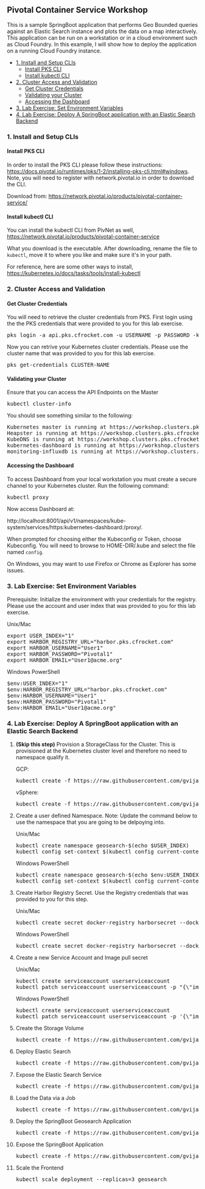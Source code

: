 ## Pivotal Container Service Workshop
This is a sample SpringBoot application that performs Geo Bounded queries against an Elastic Search instance and plots the data on a map interactively. This application can be run on a workstation or in a cloud environment such as Cloud Foundry. In this example, I will show how to deploy the application on a running Cloud Foundry instance.

  * [1. Install and Setup CLIs](#1-install-and-setup-clis)
    + [Install PKS CLI](#install-pks-cli)
    + [Install kubectl CLI](#install-kubectl-cli)
  * [2. Cluster Access and Validation](#2-cluster-access-and-validation)
    + [Get Cluster Credentials](#get-cluster-credentials)
    + [Validating your Cluster](#validating-your-cluster)
    + [Accessing the Dashboard](#accessing-the-dashboard)
  * [3. Lab Exercise: Set Environment Variables](#3-lab-exercise--set-environment-variables)
  * [4. Lab Exercise: Deploy A SpringBoot application with an Elastic Search Backend](#4-lab-exercise--deploy-a-springboot-application-with-an-elastic-search-backend)
  
### 1. Install and Setup CLIs
#### Install PKS CLI
In order to install the PKS CLI please follow these instructions: https://docs.pivotal.io/runtimes/pks/1-2/installing-pks-cli.html#windows. Note, you will need to register with network.pivotal.io in order to download the CLI.

Download from: https://network.pivotal.io/products/pivotal-container-service/

#### Install kubectl CLI
You can install the kubectl CLI from PivNet as well, https://network.pivotal.io/products/pivotal-container-service

What you download is the executable. After downloading, rename the file to `kubectl`, move it to where you like and make sure it's in your path.

For reference, here are some other ways to install, https://kubernetes.io/docs/tasks/tools/install-kubectl

### 2. Cluster Access and Validation
#### Get Cluster Credentials
You will need to retrieve the cluster credentials from PKS. First login using the the PKS credentials that were provided to you for this lab exercise.

<pre>
pks login -a api.pks.cfrocket.com -u USERNAME -p PASSWORD -k
</pre>

Now you can retrive your Kubernetes cluster credentials. Please use the cluster name that was provided to you for this lab exercise.

<pre>
pks get-credentials CLUSTER-NAME
</pre>

#### Validating your Cluster
Ensure that you can access the API Endpoints on the Master
<pre>kubectl cluster-info</pre>

You should see something similar to the following:
<pre>
Kubernetes master is running at https://workshop.clusters.pks.cfrocket.com:8443
Heapster is running at https://workshop.clusters.pks.cfrocket.com:8443/api/v1/namespaces/kube-system/services/heapster/proxy
KubeDNS is running at https://workshop.clusters.pks.cfrocket.com:8443/api/v1/namespaces/kube-system/services/kube-dns:dns/proxy
kubernetes-dashboard is running at https://workshop.clusters.pks.cfrocket.com:8443/api/v1/namespaces/kube-system/services/https:kubernetes-dashboard:/proxy
monitoring-influxdb is running at https://workshop.clusters.pks.cfrocket.com:8443/api/v1/namespaces/kube-system/services/monitoring-influxdb/proxy
</pre>

#### Accessing the Dashboard

To access Dashboard from your local workstation you must create a secure channel to your Kubernetes cluster. Run the following command:

<pre>kubectl proxy</pre>

Now access Dashboard at:

http://localhost:8001/api/v1/namespaces/kube-system/services/https:kubernetes-dashboard:/proxy/.

When prompted for choosing either the Kubeconfig or Token, choose Kubeconfig.  You will need to browse to HOME-DIR/.kube and select the file named `config`.

On Windows, you may want to use Firefox or Chrome as Explorer has some issues.

### 3. Lab Exercise: Set Environment Variables

Prerequisite: Initialize the environment with your credentials for the registry. Please use the account and user index that was provided to you for this lab exercise.

Unix/Mac
<pre>
export USER_INDEX="1"
export HARBOR_REGISTRY_URL="harbor.pks.cfrocket.com"
export HARBOR_USERNAME="User1"
export HARBOR_PASSWORD="Pivotal1"
export HARBOR_EMAIL="User1@acme.org"
</pre>

Windows PowerShell
<pre>
$env:USER_INDEX="1"
$env:HARBOR_REGISTRY_URL="harbor.pks.cfrocket.com"
$env:HARBOR_USERNAME="User1"
$env:HARBOR_PASSWORD="Pivotal1"
$env:HARBOR_EMAIL="User1@acme.org"
</pre>

### 4. Lab Exercise: Deploy A SpringBoot application with an Elastic Search Backend
1. **(Skip this step)** Provision a StorageClass for the Cluster. This is provisioned at the Kubernetes cluster level and therefore no need to namespace qualify it.

<ul>GCP:

  <pre>kubectl create -f https://raw.githubusercontent.com/gvijayar/pks-workshop/master/Step_0_ProvisionStorageClass_GCP.yaml</pre>
</ul>


<ul>vSphere:

  <pre>kubectl create -f https://raw.githubusercontent.com/gvijayar/pks-workshop/master/Step_0_ProvisionStorageClass_vSphere.yaml</pre>
</ul>

2. Create a user defined Namespace. Note: Update the command below to use the namespace that you are going to be delpoying into.
<ul>Unix/Mac
<pre>kubectl create namespace geosearch-$(echo $USER_INDEX)
kubectl config set-context $(kubectl config current-context) --namespace=geosearch-$(echo $USER_INDEX)
</pre></ul>

<ul>Windows PowerShell
<pre>kubectl create namespace geosearch-$(echo $env:USER_INDEX)
kubectl config set-context $(kubectl config current-context) --namespace=geosearch-$(echo $env:USER_INDEX)
</pre></ul>


3. Create Harbor Registry Secret. Use the Registry credentials that was provided to you for this step.
<ul>Unix/Mac
<pre>kubectl create secret docker-registry harborsecret --docker-server="$(echo $HARBOR_REGISTRY_URL)" --docker-username="$(echo $HARBOR_USERNAME)" --docker-password="$(echo $HARBOR_PASSWORD)" --docker-email="$(echo $HARBOR_EMAIL)"</pre>
</ul>

<ul>Windows PowerShell
<pre>kubectl create secret docker-registry harborsecret --docker-server="$(echo $env:HARBOR_REGISTRY_URL)" --docker-username="$(echo $env:HARBOR_USERNAME)" --docker-password="$(echo $env:HARBOR_PASSWORD)" --docker-email="$(echo $env:HARBOR_EMAIL)"</pre>
</ul>

4. Create a new Service Account and Image pull secret
<ul>Unix/Mac
<pre>
kubectl create serviceaccount userserviceaccount
kubectl patch serviceaccount userserviceaccount -p "{\"imagePullSecrets\": [{\"name\": \"harborsecret\"}]}"
</pre></ul>

<ul>Windows PowerShell
<pre>
kubectl create serviceaccount userserviceaccount
kubectl patch serviceaccount userserviceaccount -p '{\"imagePullSecrets\": [{\"name\": \"harborsecret\"}]}'
</pre></ul>

5. Create the Storage Volume
<ul><pre>kubectl create -f https://raw.githubusercontent.com/gvijayar/pks-workshop/master/Step_1_ProvisionStorage.yaml</pre></ul>

6. Deploy Elastic Search
<ul><pre>kubectl create -f https://raw.githubusercontent.com/gvijayar/pks-workshop/master/Step_2_DeployElasticSearch.yaml</pre></ul>

7. Expose the Elastic Search Service
<ul><pre>kubectl create -f https://raw.githubusercontent.com/gvijayar/pks-workshop/master/Step_3_ExposeElasticSearch.yaml</pre></ul>

8. Load the Data via a Job
<ul><pre>kubectl create -f https://raw.githubusercontent.com/gvijayar/pks-workshop/master/Step_4_LoadData.yaml</pre></ul>

9. Deploy the SpringBoot Geosearch Application
<ul><pre>kubectl create -f https://raw.githubusercontent.com/gvijayar/pks-workshop/master/Step_5_DeploySpringBootApp.yaml</pre></ul>

10. Expose the SpringBoot Application
<ul><pre>kubectl create -f https://raw.githubusercontent.com/gvijayar/pks-workshop/master/Step_6_ExposeSpringBootApp.yaml</pre></ul>

11. Scale the Frontend
<ul><pre>kubectl scale deployment --replicas=3 geosearch</pre></ul>
